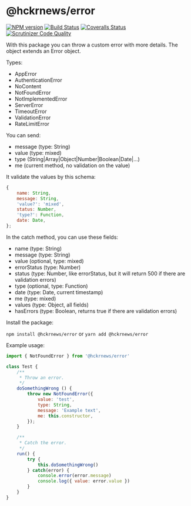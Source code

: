# @hckrnews/error

[![NPM version][npm-image]][npm-url] [![Build Status][build-image]][build-url] [![Coveralls Status][coveralls-image]][coveralls-url] [![Scrutinizer Code Quality][scrutinizer-image]][scrutinizer-url]

With this package you can throw a custom error with more details.
The object extends an Error object.

Types:

 * AppError
 * AuthenticationError
 * NoContent
 * NotFoundError
 * NotImplementedError
 * ServerError
 * TimeoutError
 * ValidationError
 * RateLimitError

You can send:

 * message (type: String)
 * value (type: mixed)
 * type (String|Array|Object|Number|Boolean|Date|...)
 * me (current method, no validation on the value)

It validate the values by this schema:
```javascript
{
    name: String,
    message: String,
    'value?': 'mixed',
    status: Number,
    'type?': Function,
    date: Date,
};
```

In the catch method, you can use these fields:

 * name (type: String)
 * message (type: String)
 * value (optional, type: mixed)
 * errorStatus (type: Number)
 * status (type: Number, like errorStatus, but it will return 500 if there are validation errors)
 * type (optional, type: Function)
 * date (type: Date, current timestamp)
 * me (type: mixed)
 * values (type: Object, all fields)
 * hasErrors (type: Boolean, returns true if there are validation errors)

Install the package:

`npm install @hckrnews/error`
or
`yarn add @hckrnews/error`

Example usage:

```javascript
import { NotFoundError } from '@hckrnews/error'

class Test {
    /**
     * Throw an error.
     */
    doSomethingWrong () {
        throw new NotFoundError({
            value: 'test',
            type: String,
            message: 'Example text',
            me: this.constructor,
        });
    }

    /**
     * Catch the error.
     */
    run() {
        try {
            this.doSomethingWrong()
        } catch(error) {
            console.error(error.message)
            console.log({ value: error.value })
        }
    }
}

```

[npm-url]: https://www.npmjs.com/package/@hckrnews/error
[npm-image]: https://img.shields.io/npm/v/@hckrnews/error.svg
[build-url]: https://scrutinizer-ci.com/g/hckrnews/error/build-status/main
[build-image]: https://scrutinizer-ci.com/g/hckrnews/error/badges/build.png?b=main
[coveralls-url]: https://coveralls.io/r/hckrnews/error
[coveralls-image]: https://img.shields.io/coveralls/hckrnews/error/master.svg
[scrutinizer-url]: https://scrutinizer-ci.com/g/hckrnews/error/?branch=main
[scrutinizer-image]: https://scrutinizer-ci.com/g/hckrnews/error/badges/quality-score.png?b=main
